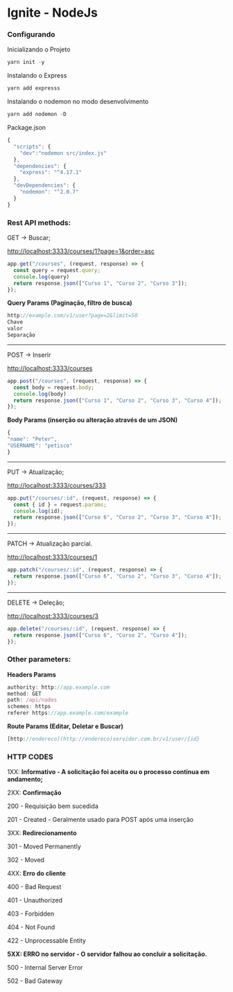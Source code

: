 # Ignite - NodeJs

### Configurando

Inicializando o Projeto

```jsx
yarn init -y   
```

Instalando o Express

```jsx
yarn add expresss 
```

Instalando o nodemon no modo desenvolvimento

```jsx
yarn add nodemon -D
```

Package.json

```jsx
{
  "scripts": {
    "dev":"nodemon src/index.js"
  },
  "dependencies": {
    "express": "^4.17.1"
  },
  "devDependencies": {
    "nodemon": "^2.0.7"
  }
}
```

### Rest API methods:

GET → Buscar;

[http://localhost:3333/courses/1?page=1&order=asc](http://localhost:3333/courses/1?page=1&order=asc)

```jsx
app.get("/courses", (request, response) => {
  const query = request.query;
  console.log(query)
  return response.json(["Curso 1", "Curso 2", "Curso 3"]);
});
```

**Query  Params (Paginação, filtro de busca)**

```jsx
http://example.com/v1/user?page=2&limit=50
Chave
valor
Separação
```

---

POST → Inserir

[http://localhost:3333/courses](http://localhost:3333/courses)

```jsx
app.post("/courses", (request, response) => {
  const body = request.body;
  console.log(body)
  return response.json(["Curso 1", "Curso 2", "Curso 3", "Curso 4"]);
});
```

**Body Params (inserção ou alteração através de um JSON)**

```jsx
{
"name": "Peter",
"USERNAME": "petisco"
}
```

---

PUT → Atualização;

[http://localhost:3333/courses/333](http://localhost:3333/courses/333)

```jsx
app.put("/courses/:id", (request, response) => {
  const { id } = request.params;
  console.log(id);
  return response.json(["Curso 6", "Curso 2", "Curso 3", "Curso 4"]);
});
```

---

PATCH → Atualização parcial.

[http://localhost:3333/courses/1](http://localhost:3333/courses/1)

```jsx
app.patch("/courses/:id", (request, response) => {
  return response.json(["Curso 6", "Curso 2", "Curso 3", "Curso 4"]);
});
```

---

DELETE → Deleção;

[http://localhost:3333/courses/3](http://localhost:3333/courses/3)

```jsx
app.delete("/courses/:id", (request, response) => {
  return response.json(["Curso 6", "Curso 2", "Curso 4"]);
});
```

### Other parameters:

**Headers Params**

```jsx
authority: http://app.example.com
method: GET
path: /api/nodes
schemes: https
referer https://app.example.com/example
```

**Route Params (Editar, Deletar e Buscar)**

```jsx
[http://endereco](http://endereco)servidor.com.br/v1/user/{id}
```

### **HTTP CODES**

1XX: **Informativo - A solicitação foi aceita ou o processo continua em andamento;**

2XX: **Confirmação**

200 - Requisição bem sucedida

201 - Created - Geralmente usado para POST após uma inserção

3XX: **Redirecionamento**

301 - Moved Permanently

302 - Moved

4XX: **Erro do cliente**

400 - Bad Request

401 - Unauthorized

403 - Forbidden

404 - Not Found

422 - Unprocessable Entity

**5XX: ERRO no servidor - O servidor falhou ao concluir a solicitação.**

500 - Internal Server Error

502 - Bad Gateway